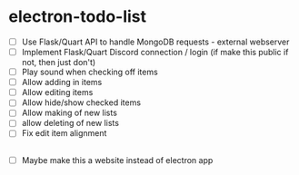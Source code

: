 # electron-todo-list

- [ ] Use Flask/Quart API to handle MongoDB requests - external webserver
- [ ] Implement Flask/Quart Discord connection / login (if make this public if not, then just don't)
- [ ] Play sound when checking off items
- [ ] Allow adding in items
- [ ] Allow editing items
- [ ] Allow hide/show checked items
- [ ] Allow making of new lists
- [ ] allow deleting of new lists
- [ ] Fix edit item alignment

##
- [ ] Maybe make this a website instead of electron app
